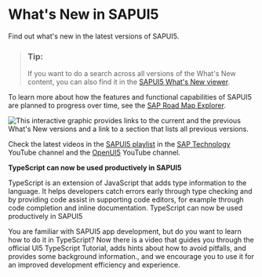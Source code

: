 <!-- loio99ac68a5b1c3416ab5c84c99fefa250d -->

# What's New in SAPUI5

Find out what's new in the latest versions of SAPUI5.



> ### Tip:  
> If you want to do a search across all versions of the What's New content, you can also find it in the [SAPUI5 What's New viewer](https://help.sap.com/whats-new/67f60363b57f4ac0b23efd17fa192d60).

To learn more about how the features and functional capabilities of SAPUI5 are planned to progress over time, see the [SAP Road Map Explorer](https://roadmaps.sap.com/board?PRODUCT=73554900100800001361).

![This interactive graphic provides links to the current and the previous
							What's New versions and a link to a section that lists all previous
							versions.](images/Image_Map_What_s_New_60070cb.png)



Check the latest videos in the [SAPUI5 playlist](https://www.youtube.com/playlist?list=PLWV533hWWvDmxJM4itQ9o--7rolKgy-1r) in the [SAP Technology](https://www.youtube.com/channel/UC8cXSTGDhiZK5229zi-KTXA) YouTube channel and the [OpenUI5](https://www.youtube.com/user/openui5videos) YouTube channel.

**TypeScript can now be used productively in SAPUI5**

TypeScript is an extension of JavaScript that adds type information to the language. It helps developers catch errors early through type checking and by providing code assist in supporting code editors, for example through code completion and inline documentation. TypeScript can now be used productively in SAPUI5

You are familiar with SAPUI5 app development, but do you want to learn how to do it in TypeScript? Now there is a video that guides you through the official UI5 TypeScript Tutorial, adds hints about how to avoid pitfalls, and provides some background information., and we encourage you to use it for an improved development efficiency and experience.



